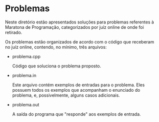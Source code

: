 Problemas
=========

Neste diretório estão apresentados soluções para problemas referentes
à Maratona de Programação, categorizados por juíz online
de onde foi retirado.

Os problemas estão organizados de acordo com o código que receberam
no juíz online, contendo, no mínimo, três arquivos:

*   problema.cpp
    
    Código que soluciona o problema proposto.

*   problema.in

    Este arquivo contém exemplos de entradas para o problema.
    Eles possuem todos os exemplos que acompanham o enunciado
    do problema, e, possivelmente, alguns casos adicionais.

*   problema.out

    A saída do programa que "responde" aos exemplos de entrada.
